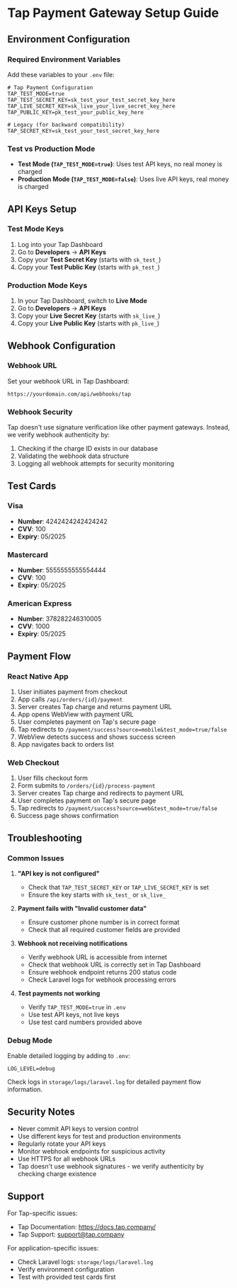 # Tap Payment Gateway Setup Guide

## Environment Configuration

### Required Environment Variables

Add these variables to your `.env` file:

```env
# Tap Payment Configuration
TAP_TEST_MODE=true
TAP_TEST_SECRET_KEY=sk_test_your_test_secret_key_here
TAP_LIVE_SECRET_KEY=sk_live_your_live_secret_key_here
TAP_PUBLIC_KEY=pk_test_your_public_key_here

# Legacy (for backward compatibility)
TAP_SECRET_KEY=sk_test_your_test_secret_key_here
```

### Test vs Production Mode

- **Test Mode (`TAP_TEST_MODE=true`)**: Uses test API keys, no real money is charged
- **Production Mode (`TAP_TEST_MODE=false`)**: Uses live API keys, real money is charged

## API Keys Setup

### Test Mode Keys
1. Log into your Tap Dashboard
2. Go to **Developers** → **API Keys**
3. Copy your **Test Secret Key** (starts with `sk_test_`)
4. Copy your **Test Public Key** (starts with `pk_test_`)

### Production Mode Keys
1. In your Tap Dashboard, switch to **Live Mode**
2. Go to **Developers** → **API Keys**
3. Copy your **Live Secret Key** (starts with `sk_live_`)
4. Copy your **Live Public Key** (starts with `pk_live_`)

## Webhook Configuration

### Webhook URL
Set your webhook URL in Tap Dashboard:
```
https://yourdomain.com/api/webhooks/tap
```

### Webhook Security
Tap doesn't use signature verification like other payment gateways. Instead, we verify webhook authenticity by:
1. Checking if the charge ID exists in our database
2. Validating the webhook data structure
3. Logging all webhook attempts for security monitoring

## Test Cards

### Visa
- **Number**: 4242424242424242
- **CVV**: 100
- **Expiry**: 05/2025

### Mastercard
- **Number**: 5555555555554444
- **CVV**: 100
- **Expiry**: 05/2025

### American Express
- **Number**: 378282246310005
- **CVV**: 1000
- **Expiry**: 05/2025

## Payment Flow

### React Native App
1. User initiates payment from checkout
2. App calls `/api/orders/{id}/payment`
3. Server creates Tap charge and returns payment URL
4. App opens WebView with payment URL
5. User completes payment on Tap's secure page
6. Tap redirects to `/payment/success?source=mobile&test_mode=true/false`
7. WebView detects success and shows success screen
8. App navigates back to orders list

### Web Checkout
1. User fills checkout form
2. Form submits to `/orders/{id}/process-payment`
3. Server creates Tap charge and redirects to payment URL
4. User completes payment on Tap's secure page
5. Tap redirects to `/payment/success?source=web&test_mode=true/false`
6. Success page shows confirmation

## Troubleshooting

### Common Issues

1. **"API key is not configured"**
   - Check that `TAP_TEST_SECRET_KEY` or `TAP_LIVE_SECRET_KEY` is set
   - Ensure the key starts with `sk_test_` or `sk_live_`

2. **Payment fails with "Invalid customer data"**
   - Ensure customer phone number is in correct format
   - Check that all required customer fields are provided

3. **Webhook not receiving notifications**
   - Verify webhook URL is accessible from internet
   - Check that webhook URL is correctly set in Tap Dashboard
   - Ensure webhook endpoint returns 200 status code
   - Check Laravel logs for webhook processing errors

4. **Test payments not working**
   - Verify `TAP_TEST_MODE=true` in `.env`
   - Use test API keys, not live keys
   - Use test card numbers provided above

### Debug Mode

Enable detailed logging by adding to `.env`:
```env
LOG_LEVEL=debug
```

Check logs in `storage/logs/laravel.log` for detailed payment flow information.

## Security Notes

- Never commit API keys to version control
- Use different keys for test and production environments
- Regularly rotate your API keys
- Monitor webhook endpoints for suspicious activity
- Use HTTPS for all webhook URLs
- Tap doesn't use webhook signatures - we verify authenticity by checking charge existence

## Support

For Tap-specific issues:
- Tap Documentation: https://docs.tap.company/
- Tap Support: support@tap.company

For application-specific issues:
- Check Laravel logs: `storage/logs/laravel.log`
- Verify environment configuration
- Test with provided test cards first
